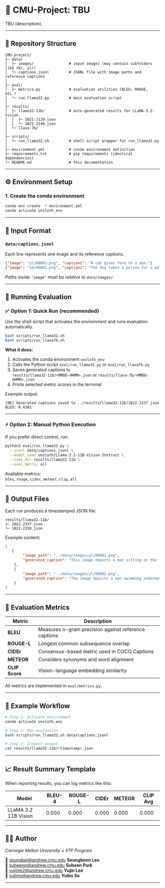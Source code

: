 # 🧠 CMU-Project: TBU

TBU (description).

---

## 📁 Repository Structure

```
CMU-project/
├─ data/
│  ├─ images/                # input images (may contain subfolders like sb/, yl/)
│  └─ captions.jsonl         # JSONL file with image paths and reference captions
│
├─ eval/
│  ├─ metrics.py             # evaluation utilities (BLEU, ROUGE, etc.)
│  └─ run_llama32.py         # main evaluation script
│
├─ results/
│  ├─ llama32-11b/           # auto-generated results for LLaMA-3.2-Vision
│  │  ├─ 1021-2129.json
│  │  └─ 1021-2149.json
│  └─ llava-7b/              
│
├─ scripts/
│  └─ run_llama32.sh         # shell script wrapper for run_llama32.py
│
├─ environment.yml           # conda environment definition
├─ requirements.txt          # pip requirements (identical dependencies)
└─ README.md                 # this documentation
```

---

## ⚙️ Environment Setup

### 1. Create the conda environment
```bash
conda env create -f environment.yml
conda activate unsloth_env
```


---

## 🧩 Input Format

### `data/captions.jsonl`
Each line represents one image and its reference captions.

```json
{"image": "yl/00001.png", "caption1": "A cat gives food to a man."}
{"image": "sb/00001.png", "caption1": "The dog takes a person for a walk."}
```

*Paths inside `"image"` must be relative to `data/images/`.*

---

## 🚀 Running Evaluation

### ✅ Option 1: Quick Run (recommended)
Use the shell script that activates the environment and runs evaluation automatically.

```bash
bash scripts/run_llama32.sh
bash scripts/run_llava7b.sh 
```

**What it does:**
1. Activates the conda environment `unsloth_env`
2. Calls the Python script `eval/run_llama32.py` or `eval/run_llava7b.py`
3. Saves generated captions to  
   `results/llama32-11b/<MMDD-HHMM>.json` or `results/llava-7b/<MMDD-HHMM>.json`
4. Prints selected metric scores in the terminal

Example output:
```
[OK] Generated captions saved to ../results/llama32-11b/1022-2337.json
BLEU: 0.4382
```

---

### ⚡ Option 2: Manual Python Execution
If you prefer direct control, run:
```bash
python3 eval/run_llama32.py \
  --jsonl data/captions.jsonl \
  --model_name unsloth/Llama-3.2-11B-Vision-Instruct \
  --save_dir results/llama32-11b \
  --eval_metric all
```

Available metrics:  
`bleu`, `rouge`, `cider`, `meteor`, `clip`, `all`

---

## 🧾 Output Files

Each run produces a timestamped JSON file:

```
results/llama32-11b/
├─ 1022-2337.json      
└─ 1022-2350.json     
```

Example content:
```json
[
   {
        "image_path": "../data/images/yl/00001.png",
        "generated_caption": "This image depicts a man sitting on the floor with a bowl of cat food, and a cat standing on its hind legs and holding the bowl with one paw, as if to beg for food."
    },
    {
        "image_path": "../data/images/yl/00002.png",
        "generated_caption": "The image depicts a man swimming underwater with a turtle perched on his back, showcasing a unique and intriguing scene."
    }
]
```

---

## 🧮 Evaluation Metrics

| Metric | Description |
|--------|--------------|
| **BLEU** | Measures n-gram precision against reference captions |
| **ROUGE-L** | Longest common subsequence overlap |
| **CIDEr** | Consensus-based metric used in COCO Captions |
| **METEOR** | Considers synonyms and word alignment |
| **CLIP Score** | Vision-language embedding similarity |

All metrics are implemented in `eval/metrics.py`.

---

## 🧪 Example Workflow

```bash
# Step 1: Activate environment
conda activate unsloth_env

# Step 2: Run evaluation
bash scripts/run_llama32.sh data/captions.jsonl

# Step 3: Inspect output
cat results/llama32-11b/<timestamp>.json
```

---

## 📈 Result Summary Template

When reporting results, you can log metrics like this:

| Model | BLEU-4 | ROUGE-L | CIDEr | METEOR | CLIP Avg |
|-------|--------|----------|--------|---------|-----------|
| LLaMA 3.2 11B Vision | 0.000 | 0.000 | 0.000 | 0.000 | 0.000 |

---

## 👩‍💻 Author

*Carnegie Mellon University × IITP Program*

📧 seungbel@andrew.cmu.edu
**Seungbeen Lee**  
📧 subeenp@andrew.cmu.edu
**Subeen Park**  
📧 yujinle2@andrew.cmu.edu
**Yujin Lee**  
📧 yulims@andrew.cmu.edu
**Yulim So**  

---
